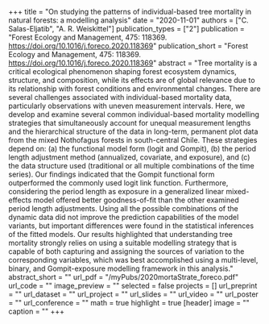 +++
title = "On studying the patterns of individual-based tree mortality in natural forests: a modelling analysis"
date = "2020-11-01"
authors = ["C. Salas-Eljatib", "A. R. Weiskittel"]
publication_types = ["2"]
publication = "Forest Ecology and Management, 475:  118369. https://doi.org/10.1016/j.foreco.2020.118369"
publication_short = "Forest Ecology and Management, 475:  118369. https://doi.org/10.1016/j.foreco.2020.118369"
abstract = "Tree mortality is a critical ecological phenomenon shaping forest ecosystem dynamics, structure, and composition, while its effects are of global relevance due to its relationship with forest conditions and environmental changes. There are several challenges associated with individual-based mortality data, particularly observations with uneven measurement intervals. Here, we develop and examine several common individual-based mortality modelling strategies that simultaneously account for unequal measurement lengths and the hierarchical structure of the data in long-term, permanent plot data from the mixed Nothofagus forests in south-central Chile. These strategies depend on: (a) the functional model form (logit and Gompit), (b) the period length adjustment method (annualized, covariate, and exposure), and (c) the data structure used (traditional or all multiple combinations of the time series). Our findings indicated that the Gompit functional form outperformed the commonly used logit link function. Furthermore, considering the period length as exposure in a generalized linear mixed-effects model offered better goodness-of-fit than the other examined period length adjustments. Using all the possible combinations of the dynamic data did not improve the prediction capabilities of the model variants, but important differences were found in the statistical inferences of the fitted models. Our results highlighted that understanding tree mortality strongly relies on using a suitable modelling strategy that is capable of both capturing and assigning the sources of variation to the corresponding variables, which was best accomplished using a multi-level, binary, and Gompit-exposure modelling framework in this analysis."
abstract_short = ""
url_pdf = "/myPubs/2020mortaStrate_foreco.pdf"
url_code = ""
image_preview = ""
selected = false
projects = []
url_preprint = ""
url_dataset = ""
url_project = ""
url_slides = ""
url_video = ""
url_poster = ""
url_conference = ""
math = true
highlight = true
[header]
image = ""
caption = ""
+++

